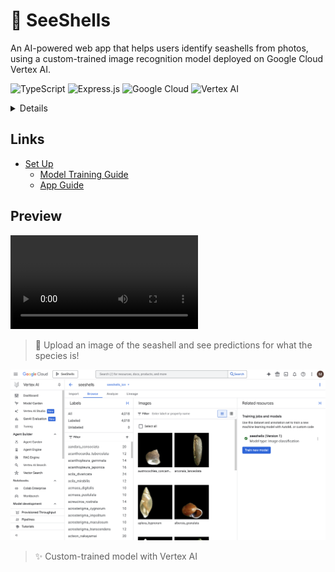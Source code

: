 # 🐚 SeeShells

An AI-powered web app that helps users identify seashells from photos, using a custom-trained image recognition model deployed on Google Cloud Vertex AI.

![TypeScript](https://img.shields.io/badge/TypeScript-3178C6?style=flat&logo=typescript&logoColor=white) ![Express.js](https://img.shields.io/badge/Express.js-%23404d59.svg?logo=express&logoColor=%2361DAFB) ![Google Cloud](https://img.shields.io/badge/Google%20Cloud-%234285F4.svg?logo=google-cloud&logoColor=white) ![Vertex AI](https://img.shields.io/badge/AI-Vertex%20AI-orange)

<details>
The idea for this project came to me while I was going through my seashell collection, trying (and failing) to match each one with a guidebook full of thousands of shells. It was super slow and tedious! I figured why not just take a picture and let AI do the work?

So I decided to try building it. SeeShells started as a small side project to see if I could use AI to identify shells, while also experimenting with technologies/concepts I hadn’t worked with before but very much interested in (GCP, machine learning, and AI).

For the look of the app, I used Figma to draft up the prototype. I wanted to create something minimal but fun, so I went with custom styling. This project includes custom animations and SVG drawings.
</details>

## Links

- [Set Up](./docs/SETUP.md)
    - [Model Training Guide](./docs/SETUP.md#model-training-guide)
    - [App Guide](./docs/SETUP.md#app-guide)

## Preview

<video src="https://github.com/user-attachments/assets/eb1d2042-930d-4704-ad08-b692781f12a3"></video>
> 💭 Upload an image of the seashell and see predictions for what the species is!

![Vertex model](./docs//images/vertex-model.png)
> ✨ Custom-trained model with Vertex AI